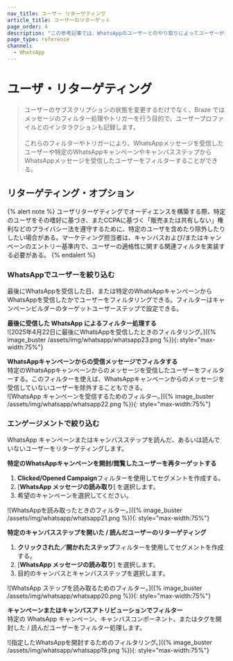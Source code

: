 ```yaml
---
nav_title: ユーザー リターゲティング
article_title: ユーザーのリターゲット
page_order: 4
description: "この参考記事では、WhatsAppのユーザーとのやり取りによってユーザーがメッセージを再ターゲットする方法を取り上げている。"
page_type: reference
channel:
  - WhatsApp
---
```


# ユーザ・リターゲティング 

> ユーザーのサブスクリプションの状態を変更するだけでなく、Braze ではメッセージのフィルター処理やトリガーを行う目的で、ユーザープロファイルとのインタラクションも記録します。<br><br>これらのフィルターやトリガーにより、WhatsAppメッセージを受信したユーザーや特定のWhatsAppキャンペーンやキャンバスステップからWhatsAppメッセージを受信したユーザーをフィルターすることができる。

## リターゲティング・オプション

{% alert note %}
ユーザリターゲティングでオーディエンスを構築する際、特定のユーザをその嗜好に基づき、またCCPAに基づく「販売または共有しない」権利などのプライバシー法を遵守するために、特定のユーザを含めたり除外したりしたい場合がある。マーケティング担当者は、キャンバスおよび/またはキャンペーンのエントリー基準内で、ユーザーの適格性に関する関連フィルタを実装する必要がある。
{% endalert %}

### WhatsAppでユーザーを絞り込む

最後にWhatsAppを受信した日、または特定のWhatsAppキャンペーンからWhatsAppを受信したかでユーザーをフィルタリングできる。フィルターはキャンペーンビルダーのターゲットユーザーステップで設定できる。

**最後に受信した WhatsApp によるフィルター処理する**<br>
\![2025年4月22日に最後にWhatsAppを受信したときのフィルタリング。]({% image_buster /assets/img/whatsapp/whatsapp23.png %}){: style="max-width:75%"}

**WhatsAppキャンペーンからの受信メッセージでフィルタする**<br>
特定のWhatsAppキャンペーンからのメッセージを受信したユーザーをフィルターする。このフィルターを使えば、WhatsAppキャンペーンからのメッセージを受信していないユーザーを除外することもできる。<br>
\![WhatsApp キャンペーンを受信するためのフィルター。]({% image_buster /assets/img/whatsapp/whatsapp22.png %}){: style="max-width:75%"}

### エンゲージメントで絞り込む
WhatsApp キャンペーンまたはキャンバスステップを読んだ、あるいは読んでいないユーザーをリターゲティングします。 

**特定のWhatsAppキャンペーンを開封/閲覧したユーザーを再ターゲットする**
1. **Clicked/Opened Campaign**フィルターを使用してセグメントを作成する。
2. [**WhatsApp メッセージの読み取り**] を選択します。
3. 希望のキャンペーンを選択してください。<br>

\![WhatsAppを読み取ったときのフィルター。]({% image_buster /assets/img/whatsapp/whatsapp21.png %}){: style="max-width:75%"}

**特定のキャンバスステップを開いた / 読んだユーザーのリターゲティング**
1. **クリックされた／開かれたステップ**フィルターを使用してセグメントを作成する。
2. [**WhatsApp メッセージの読み取り**] を選択します。
3. 目的のキャンバスとキャンバスステップを選択します。<br>

\![WhatsApp ステップを読み取るためのフィルター。]({% image_buster /assets/img/whatsapp/whatsapp20.png %}){: style="max-width:75%"}

**キャンペーンまたはキャンバスアトリビューションでフィルター**<br>
特定の WhatsApp キャンペーン、キャンバスコンポーネント、またはタグを開封した / 読んだユーザーをフィルター処理します。

\![指定したWhatsAppを開封するためのフィルタリング。]({% image_buster /assets/img/whatsapp/whatsapp19.png %}){: style="max-width:75%"}

